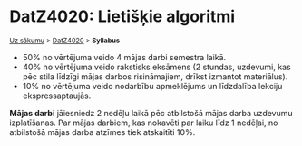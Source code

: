 # DatZ4020: Lietišķie algoritmi

<small>

[Uz sākumu](../LU/index.html) > [DatZ4020](../algorithms/index.html) > **Syllabus**

</small>

* 50% no vērtējuma veido 4 mājas darbi semestra laikā. 
* 40% no vērtējuma veido rakstisks eksāmens (2 stundas, uzdevumi, 
kas pēc stila līdzīgi mājas darbos risināmajiem, 
drīkst izmantot materiālus). 
* 10% no vērtējuma veido nodarbību apmeklējums un līdzdalība
lekciju ekspressaptaujās.

**Mājas darbi** jāiesniedz 2 nedēļu laikā pēc atbilstošā 
mājas darba uzdevumu izplatīšanas. Par mājas darbiem, 
kas nokavēti par laiku līdz 1 nedēļai, no atbilstošā 
mājas darba atzīmes tiek atskaitīti 10%.



